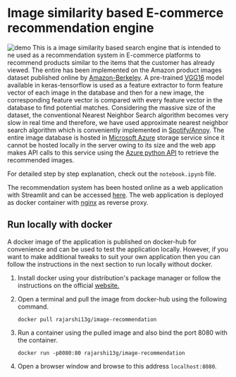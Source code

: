 
# Image similarity based E-commerce recommendation engine

![demo](demo.gif)
This is a image similarity based search engine that is intended to ne used as a recommendation system in E-commerce platforms to recommend products similar to the items that the customer has already viewed. The entire has been implemented on the Amazon product images dataset published online by [Amazon-Berkeley](https://amazon-berkeley-objects.s3.amazonaws.com/index.html). A pre-trained [VGG16](https://keras.io/api/applications/vgg/) model available in keras-tensorflow is used as a feature extractor to form feature vector of each image in the database and then for a new image, the corresponding feature vector is compared with every feature vector in the database to find potential matches. Considering the massive size of the dataset, the conventional Nearest Neighbor Search algorithm becomes very slow in real time and therefore, we have used approximate nearest neighbor search algorithm which is conveniently implemented in [Spotify/Annoy](https://github.com/spotify/annoy). The entire image database is hosted in [Microsoft Azure](https://azure.microsoft.com/en-in/) storage service since it cannot be hosted locally in the server owing to its size and the web app makes API calls to this service using the [Azure python API](https://learn.microsoft.com/en-us/azure/developer/python/sdk/azure-sdk-overview) to retrieve the recommended images.

For detailed step by step explanation, check out the ```notebook.ipynb``` file.

The recommendation system has been hosted online as a web application with Streamlit and can be accessed [here](https://rajarshigo-product-image-recommendation-app-app-k1n5ko.streamlitapp.com/). The web application is deployed as docker container with [nginx](https://www.nginx.com/) as reverse proxy.

## Run locally with docker
A docker image of the application is published on docker-hub for convenience and can be used to test the application locally. However, if you want to make additional tweaks to suit your own application then you can follow the instructions in the next section to run locally without docker.
1. Install docker using your distribution's package manager or follow the instructions on the official [website.](https://docs.docker.com/engine/install/)
2. Open a terminal and pull the image from docker-hub using the following command.
   
   ```docker pull rajarshi13g/image-recommendation```
3. Run a container using the pulled image and also bind the port 8080 with the container.
   
   ```docker run -p8080:80 rajarshi13g/image-recommendation```
4. Open a browser window and browse to this address ```localhost:8080```.
